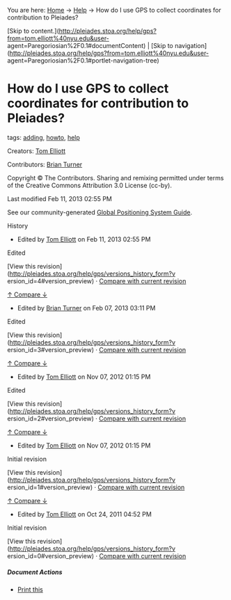 You are here: [Home](http://pleiades.stoa.org/home) →
[Help](http://pleiades.stoa.org/help) →  How do I use GPS to collect
coordinates for contribution to Pleiades?

[Skip to
content.](http://pleiades.stoa.org/help/gps?from=tom.elliott%40nyu.edu&user-
agent=Paregoriosian%2F0.1#documentContent) | [Skip to
navigation](http://pleiades.stoa.org/help/gps?from=tom.elliott%40nyu.edu&user-
agent=Paregoriosian%2F0.1#portlet-navigation-tree)

#  How do I use GPS to collect coordinates for contribution to Pleiades?

tags:  [adding](http://pleiades.stoa.org/search?Subject%3Alist=adding),
[howto](http://pleiades.stoa.org/search?Subject%3Alist=howto),
[help](http://pleiades.stoa.org/search?Subject%3Alist=help)

Creators: [Tom Elliott](/author/thomase)

Contributors: [Brian Turner](/author/bdturner)

Copyright © The Contributors. Sharing and remixing permitted under terms of
the Creative Commons Attribution 3.0 License (cc-by).

Last modified  Feb 11, 2013 02:55 PM

See our community-generated [Global Positioning System
Guide](http://www.atlantides.org/trac/pleiades/wiki/GPSGuide).

History

    

  * Edited by [Tom Elliott](http://pleiades.stoa.org/author/thomase) on Feb 11, 2013 02:55 PM 

Edited

[View this revision](http://pleiades.stoa.org/help/gps/versions_history_form?v
ersion_id=4#version_preview) · [Compare with current
revision](http://pleiades.stoa.org/help/gps/@@history?one=current&two=4)

[ ↑ Compare ↓ ](http://pleiades.stoa.org/help/gps/@@history?one=4&two=3
"Compare with previous revision" )

  * Edited by [Brian Turner](http://pleiades.stoa.org/author/bdturner) on Feb 07, 2013 03:11 PM 

Edited

[View this revision](http://pleiades.stoa.org/help/gps/versions_history_form?v
ersion_id=3#version_preview) · [Compare with current
revision](http://pleiades.stoa.org/help/gps/@@history?one=current&two=3)

[ ↑ Compare ↓ ](http://pleiades.stoa.org/help/gps/@@history?one=3&two=2
"Compare with previous revision" )

  * Edited by [Tom Elliott](http://pleiades.stoa.org/author/thomase) on Nov 07, 2012 01:15 PM 

Edited

[View this revision](http://pleiades.stoa.org/help/gps/versions_history_form?v
ersion_id=2#version_preview) · [Compare with current
revision](http://pleiades.stoa.org/help/gps/@@history?one=current&two=2)

[ ↑ Compare ↓ ](http://pleiades.stoa.org/help/gps/@@history?one=2&two=1
"Compare with previous revision" )

  * Edited by [Tom Elliott](http://pleiades.stoa.org/author/thomase) on Nov 07, 2012 01:15 PM 

Initial revision

[View this revision](http://pleiades.stoa.org/help/gps/versions_history_form?v
ersion_id=1#version_preview) · [Compare with current
revision](http://pleiades.stoa.org/help/gps/@@history?one=current&two=1)

[ ↑ Compare ↓ ](http://pleiades.stoa.org/help/gps/@@history?one=1&two=0
"Compare with previous revision" )

  * Edited by [Tom Elliott](http://pleiades.stoa.org/author/thomase) on Oct 24, 2011 04:52 PM 

Initial revision

[View this revision](http://pleiades.stoa.org/help/gps/versions_history_form?v
ersion_id=0#version_preview) · [Compare with current
revision](http://pleiades.stoa.org/help/gps/@@history?one=current&two=0)

##### Document Actions

  * [Print this](javascript:this.print\(\); "" )

